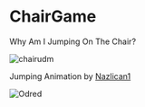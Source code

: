 # ChairGame




 Why Am I Jumping On The Chair?

![chairudm](https://github.com/Ura7/ChairGame/assets/125034953/63f79a86-38ee-4d92-b550-7688784515f5)

Jumping Animation by [Nazlican1](https://github.com/Nazlican1)

![Odred](https://github.com/Ura7/ChairGame/assets/125034953/3785044f-ba44-424e-bc6f-3fee9523d9ec)
